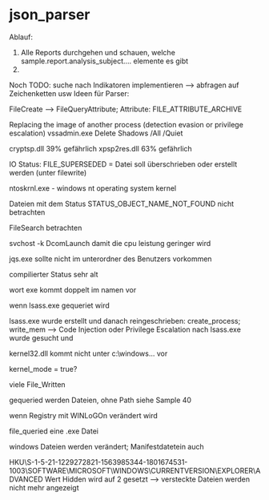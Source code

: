 # json_parser


Ablauf: 

1. Alle Reports durchgehen und schauen, welche sample.report.analysis_subject.... elemente es gibt 
2. 



Noch TODO: suche nach Indikatoren implementieren --> abfragen auf Zeichenketten usw 
Ideen für Parser: 

FileCreate --> FileQueryAttribute; Attribute: FILE_ATTRIBUTE_ARCHIVE

Replacing the image of another process (detection evasion or privilege escalation)
vssadmin.exe Delete Shadows /All /Quiet

cryptsp.dll 39% gefährlich 
xpsp2res.dll 63% gefährlich 

IO Status: FILE_SUPERSEDED = Datei soll überschrieben oder erstellt werden (unter filewrite)

ntoskrnl.exe - windows nt operating system kernel

Dateien mit dem Status STATUS_OBJECT_NAME_NOT_FOUND nicht betrachten 

FileSearch betrachten 


svchost -k DcomLaunch damit die cpu leistung geringer wird 

jqs.exe sollte nicht im unterordner des Benutzers vorkommen

compilierter Status sehr alt

wort exe kommt doppelt im namen vor 

wenn lsass.exe gequeriet wird 

lsass.exe wurde erstellt und danach reingeschrieben: create_process; write_mem --> Code Injection oder Privilege Escalation 
nach lsass.exe wurde gesucht und 

kernel32.dll kommt nicht unter c:\windows... vor 

kernel_mode = true?

viele File_Written 

gequeried werden Dateien, ohne Path siehe Sample 40 

wenn Registry mit WINLoGOn verändert wird 

file_queried eine .exe Datei 

windows Dateien werden verändert; Manifestdatetein auch 


HKU\S-1-5-21-1229272821-1563985344-1801674531-1003\SOFTWARE\MICROSOFT\WINDOWS\CURRENTVERSION\EXPLORER\ADVANCED	 Wert Hidden wird auf 2 gesetzt --> versteckte Dateien werden nicht mehr angezeigt 
